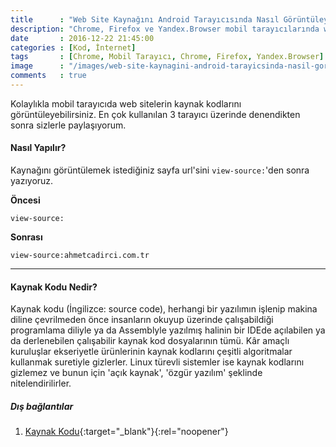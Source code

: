 ```yaml
---
title      : "Web Site Kaynağını Android Tarayıcısında Nasıl Görüntüleyebilirim?"
description: "Chrome, Firefox ve Yandex.Browser mobil tarayıcılarında web sitelerin kaynak kodlarını görüntüleme..."
date       : 2016-12-22 21:45:00
categories : [Kod, İnternet]
tags       : [Chrome, Mobil Tarayıcı, Chrome, Firefox, Yandex.Browser]
image      : "/images/web-site-kaynagini-android-tarayicsinda-nasil-goruntuleyebilirim.png"
comments   : true
---
```


Kolaylıkla mobil tarayıcıda web sitelerin kaynak kodlarını görüntüleyebilirsiniz. En çok kullanılan 3 tarayıcı üzerinde denendikten sonra sizlerle paylaşıyorum. 

#### Nasıl Yapılır?

Kaynağını görüntülemek istediğiniz sayfa url'sini `view-source:`'den sonra yazıyoruz.

**Öncesi**

```
view-source:
```

**Sonrası**

```
view-source:ahmetcadirci.com.tr
```

* * * 

#### Kaynak Kodu Nedir?

Kaynak kodu (İngilizce: source code), herhangi bir yazılımın işlenip makina diline çevrilmeden önce insanların okuyup üzerinde çalışabildiği programlama diliyle ya da Assemblyle yazılmış halinin bir IDEde açılabilen ya da derlenebilen çalışabilir kaynak kod dosyalarının tümü. Kâr amaçlı kuruluşlar ekseriyetle ürünlerinin kaynak kodlarını çeşitli algoritmalar kullanmak suretiyle gizlerler. Linux türevli sistemler ise kaynak kodlarını gizlemez ve bunun için 'açık kaynak', 'özgür yazılım' şeklinde nitelendirilirler.

##### Dış bağlantılar

1. [Kaynak Kodu](https://tr.wikipedia.org/wiki/Kaynak_kodu){:target="_blank"}{:rel="noopener"}